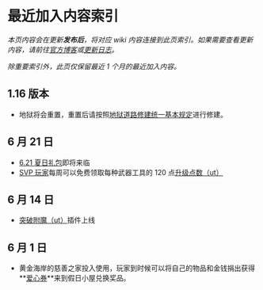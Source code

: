 # 最近加入内容索引

*本页内容会在更新**发布后**，将对应 wiki 内容连接到此页索引。如果需要查看更新内容，请前往[官方博客](https://blog.sotap.org)或[更新日志](https://open.sotap.org)。*

*除重要索引外，此页仅保留最近 1 个月的最近加入内容。*

## 1.16 版本

- 地狱将会重置，重置后请按照[地狱道路修建统一基本规定][地狱交通]进行修建。

## 6 月 21 日

- [6.21 夏日礼包][夏日礼包]即将来临
- [SVP 玩家][赞助相关]每周可以免费领取每种武器工具的 120 点[升级点数（ut）][ut]

## 6 月 14 日

- [突破附魔（ut）][ut]插件上线

## 6 月 1 日

- 黄金海岸的慈善之家投入使用，玩家到时候可以将自己的物品和金钱捐出获得**[爱心券][爱心券]**来到假日小屋兑换奖品。


[地狱交通]:https://g.sotap.org/d/175-116/7
[夏日礼包]:/extra-summer.md
[赞助相关]:/extra.md
[ut]:/plugins/upgradeabletools.md
[爱心券]:/Windfall/economy.md#爱心券

